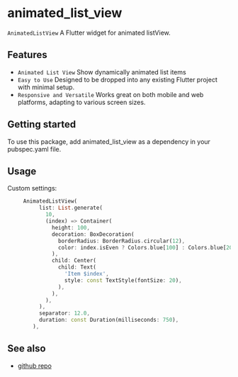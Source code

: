 # animated_list_view

`AnimatedListView` A Flutter widget for animated listView.

## Features

 - `Animated List View` Show dynamically animated list items
 - `Easy to Use` Designed to be dropped into any existing Flutter project with minimal setup.
 - `Responsive and Versatile` Works great on both mobile and web platforms, adapting to various screen sizes.

## Getting started

To use this package, add animated_list_view as a dependency in your pubspec.yaml file.

## Usage

Custom settings:

```dart
     AnimatedListView(
          list: List.generate(
            10,
            (index) => Container(
              height: 100,
              decoration: BoxDecoration(
                borderRadius: BorderRadius.circular(12),
                color: index.isEven ? Colors.blue[100] : Colors.blue[200],
              ),
              child: Center(
                child: Text(
                  'Item $index',
                  style: const TextStyle(fontSize: 20),
                ),
              ),
            ),
          ),
          separator: 12.0,
          duration: const Duration(milliseconds: 750),
        ),
```

## See also

 - [github repo](https://github.com/AyaAbdElmoneim158/animated_list_view.git)
<!-- - [pub.dev package](https://pub.dev/packages/text_scroll)
 - [api reference](https://pub.dev/documentation/text_scroll/latest/text_scroll/TextScroll-class.html)
 -->
